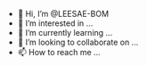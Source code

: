 - 👋 Hi, I’m @LEESAE-BOM
- 👀 I’m interested in ...
- 🌱 I’m currently learning ...
- 💞️ I’m looking to collaborate on ...
- 📫 How to reach me ...

<!---
LEESAE-BOM/LEESAE-BOM is a ✨ special ✨ repository because its `README.md` (this file) appears on your GitHub profile.
You can click the Preview link to take a look at your changes.
--->
